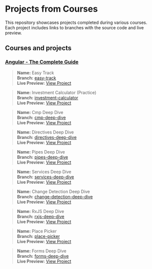 # Projects from Courses

This repository showcases projects completed during various courses. Each project includes links to branches with the source code and live preview.

## Courses and projects

### [Angular - The Complete Guide](https://www.udemy.com/course/the-complete-guide-to-angular-2/)
> **Name:** Easy Track<br>
> **Branch:** [easy-track](https://github.com/kuzn5298/courses/tree/easy-track)<br>
> **Live Preview:** [View Project](https://courses.kuzn.dev/easy-track/)<br>

> **Name:** Investment Calculator (Practice)<br>
> **Branch:** [investment-calculator](https://github.com/kuzn5298/courses/tree/investment-calculator)<br>
> **Live Preview:** [View Project](https://courses.kuzn.dev/investment-calculator/)<br>

> **Name:** Cmp Deep Dive<br>
> **Branch:** [cmp-deep-dive](https://github.com/kuzn5298/courses/tree/cmp-deep-dive)<br>
> **Live Preview:** [View Project](https://courses.kuzn.dev/cmp-deep-dive/)<br>

> **Name:** Directives Deep Dive<br>
> **Branch:** [directives-deep-dive](https://github.com/kuzn5298/courses/tree/directives-deep-dive)<br>
> **Live Preview:** [View Project](https://courses.kuzn.dev/directives-deep-dive/)<br>

> **Name:** Pipes Deep Dive<br>
> **Branch:** [pipes-deep-dive](https://github.com/kuzn5298/courses/tree/pipes-deep-dive)<br>
> **Live Preview:** [View Project](https://courses.kuzn.dev/pipes-deep-dive/)<br>

> **Name:** Services Deep Dive<br>
> **Branch:** [services-deep-dive](https://github.com/kuzn5298/courses/tree/services-deep-dive)<br>
> **Live Preview:** [View Project](https://courses.kuzn.dev/services-deep-dive/)<br>

> **Name:** Change Detection Deep Dive<br>
> **Branch:** [change-detection-deep-dive](https://github.com/kuzn5298/courses/tree/change-detection-deep-dive)<br>
> **Live Preview:** [View Project](https://courses.kuzn.dev/change-detection-deep-dive/)<br>

> **Name:** RxJS Deep Dive<br>
> **Branch:** [rxjs-deep-dive](https://github.com/kuzn5298/courses/tree/rxjs-deep-dive)<br>
> **Live Preview:** [View Project](https://courses.kuzn.dev/rxjs-deep-dive/)<br>

> **Name:** Place Picker<br>
> **Branch:** [place-picker](https://github.com/kuzn5298/courses/tree/place-picker)<br>
> **Live Preview:** [View Project](https://courses.kuzn.dev/place-picker/)<br>

> **Name:** Forms Deep Dive<br>
> **Branch:** [forms-deep-dive](https://github.com/kuzn5298/courses/tree/forms-deep-dive)<br>
> **Live Preview:** [View Project](https://courses.kuzn.dev/forms-deep-dive/)<br>